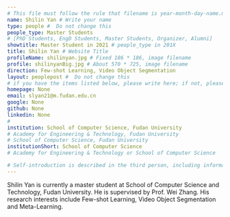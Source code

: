 ```yaml
---
# This file must follow the rule that filename is year-month-day-name.md .
name: Shilin Yan # Write your name
type: people #  Do not change this
people_type: Master Students
# [PhD Students, EngD Students, Master Students, Organizer, Alumni]
showtitle: Master Student in 2021 # people_type in 201X
title: Shilin Yan # Website Title
profileName: shilinyan.jpg # Fixed 186 * 186, image filename
profile: shilinyanBig.jpg # About 570 * 725, image filename
direction: Few-shot Learning, Video Object Segmentation
layout: peoplepost #  Do not change this
# if you have the items listed below, please write here; if not, please write None.
homepage: None
email: slyan21@m.fudan.edu.cn
google: None
github: None
linkedin: None
#
institution: School of Computer Science, Fudan University
# Academy for Engineering & Technology, Fudan University
# School of Computer Science, Fudan University
institutionShort: School of Computer Science
# Academy for Engineering & Technology or School of Computer Science

# Self-introduction is described in the third person, including information such as educational experience
---
```


Shilin Yan is currently a master student at School of Computer Science and Technology, Fudan University. He is supervised by Prof. Wei Zhang. His research interests include Few-shot Learning, Video Object Segmentation and Meta-Learning.
